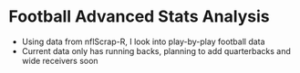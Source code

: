 # Football Advanced Stats Analysis

* Using data from nflScrap-R, I look into play-by-play football data 
* Current data only has running backs, planning to add quarterbacks and wide receivers soon
